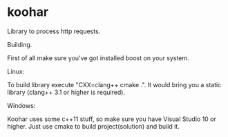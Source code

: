 koohar
======

Library to process http requests.

Building.

First of all make sure you've got installed boost on your system.

Linux:

To build library execute "CXX=clang++ cmake .". It would bring you a static
library (clang++ 3.1 or higher is required).

Windows:

Koohar uses some c++11 stuff, so make sure you have Visual Studio 10 or higher.
Just use cmake to build project(solution) and build it.
